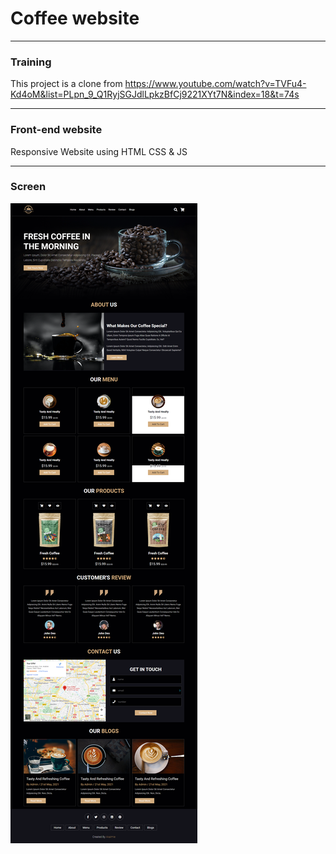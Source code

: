 # Coffee website
___
### Training
This project is a clone from https://www.youtube.com/watch?v=TVFu4-Kd4oM&list=PLpn_9_Q1RyjSGJdlLpkzBfCj9221XYt7N&index=18&t=74s

___
### Front-end website
Responsive Website using HTML CSS & JS
___
### Screen
![index](imgreadme/fireshot.png)